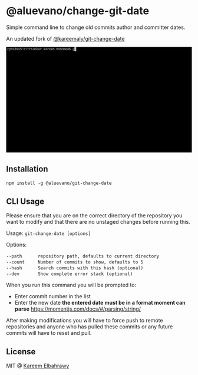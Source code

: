 
@aluevano/change-git-date
=====

Simple command line to change old commits author and committer dates.

An updated fork of [@kareemaly/git-change-date](https://github.com/kareemaly/git-change-date) 

![Sample Usage](./sample-usage.gif)

## Installation

```
npm install -g @aluevano/git-change-date
```

## CLI Usage
Please ensure that you are on the correct directory of the repository you want
to modify and that there are no unstaged changes before running this.

Usage: `git-change-date [options]`

Options:
```
--path      repository path, defaults to current directory
--count     Number of commits to show, defaults to 5
--hash      Search commits with this hash (optional)
--dev       Show complete error stack (optional)
```

When you run this command you will be prompted to:
- Enter commit number in the list
- Enter the new date **the entered date must be in a format moment can parse**
https://momentjs.com/docs/#/parsing/string/

After making modifications you will have to force push to remote repositories
and anyone who has pulled these commits or any future commits will have to reset
and pull.

## License

MIT @ [Kareem Elbahrawy](https://github.com/kareemaly)
